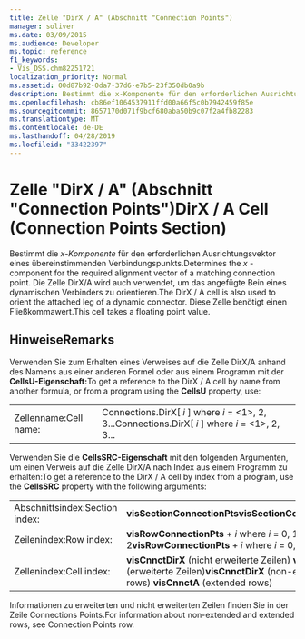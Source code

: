 ```yaml
---
title: Zelle "DirX / A" (Abschnitt "Connection Points")
manager: soliver
ms.date: 03/09/2015
ms.audience: Developer
ms.topic: reference
f1_keywords:
- Vis_DSS.chm82251721
localization_priority: Normal
ms.assetid: 00d87b92-0da7-37d6-e7b5-23f350db0a9b
description: Bestimmt die x-Komponente für den erforderlichen Ausrichtungsvektor eines übereinstimmenden Verbindungspunkts. Die Zelle DirX/A wird auch verwendet, um das angefügte Bein eines dynamischen Verbinders zu orientieren. Diese Zelle akzeptiert einen Fließkommawert.
ms.openlocfilehash: cb86ef1064537911ffd00a66f5c0b7942459f85e
ms.sourcegitcommit: 8657170d071f9bcf680aba50b9c07f2a4fb82283
ms.translationtype: MT
ms.contentlocale: de-DE
ms.lasthandoff: 04/28/2019
ms.locfileid: "33422397"
---
```

# <a name="dirx--a-cell-connection-points-section"></a><span data-ttu-id="a448c-105">Zelle "DirX / A" (Abschnitt "Connection Points")</span><span class="sxs-lookup"><span data-stu-id="a448c-105">DirX / A Cell (Connection Points Section)</span></span>

<span data-ttu-id="a448c-106">Bestimmt die  *x-Komponente*  für den erforderlichen Ausrichtungsvektor eines übereinstimmenden Verbindungspunkts.</span><span class="sxs-lookup"><span data-stu-id="a448c-106">Determines the  *x*  -component for the required alignment vector of a matching connection point.</span></span> <span data-ttu-id="a448c-107">Die Zelle DirX/A wird auch verwendet, um das angefügte Bein eines dynamischen Verbinders zu orientieren.</span><span class="sxs-lookup"><span data-stu-id="a448c-107">The DirX / A cell is also used to orient the attached leg of a dynamic connector.</span></span> <span data-ttu-id="a448c-108">Diese Zelle benötigt einen Fließkommawert.</span><span class="sxs-lookup"><span data-stu-id="a448c-108">This cell takes a floating point value.</span></span> 
  
## <a name="remarks"></a><span data-ttu-id="a448c-109">Hinweise</span><span class="sxs-lookup"><span data-stu-id="a448c-109">Remarks</span></span>

<span data-ttu-id="a448c-110">Verwenden Sie zum Erhalten eines Verweises auf die Zelle DirX/A anhand des Namens aus einer anderen Formel oder aus einem Programm mit der **CellsU-Eigenschaft:**</span><span class="sxs-lookup"><span data-stu-id="a448c-110">To get a reference to the DirX / A cell by name from another formula, or from a program using the **CellsU** property, use:</span></span> 
  
|||
|:-----|:-----|
| <span data-ttu-id="a448c-111">Zellenname:</span><span class="sxs-lookup"><span data-stu-id="a448c-111">Cell name:</span></span>  <br/> | <span data-ttu-id="a448c-112">Connections.DirX[  *i*  ] where  *i*  = <1>, 2, 3...</span><span class="sxs-lookup"><span data-stu-id="a448c-112">Connections.DirX[  *i*  ]            where  *i*  = <1>, 2, 3...</span></span>  <br/> |
   
<span data-ttu-id="a448c-113">Verwenden Sie die **CellsSRC-Eigenschaft** mit den folgenden Argumenten, um einen Verweis auf die Zelle DirX/A nach Index aus einem Programm zu erhalten:</span><span class="sxs-lookup"><span data-stu-id="a448c-113">To get a reference to the DirX / A cell by index from a program, use the **CellsSRC** property with the following arguments:</span></span> 
  
|||
|:-----|:-----|
| <span data-ttu-id="a448c-114">Abschnittsindex:</span><span class="sxs-lookup"><span data-stu-id="a448c-114">Section index:</span></span>  <br/> |<span data-ttu-id="a448c-115">**visSectionConnectionPts**</span><span class="sxs-lookup"><span data-stu-id="a448c-115">**visSectionConnectionPts**</span></span> <br/> |
| <span data-ttu-id="a448c-116">Zeilenindex:</span><span class="sxs-lookup"><span data-stu-id="a448c-116">Row index:</span></span>  <br/> |<span data-ttu-id="a448c-117">**visRowConnectionPts**  +   *i* where *i* = 0, 1, 2</span><span class="sxs-lookup"><span data-stu-id="a448c-117">**visRowConnectionPts** +  *i*            where  *i*  = 0, 1, 2</span></span>  <br/> |
| <span data-ttu-id="a448c-118">Zellenindex:</span><span class="sxs-lookup"><span data-stu-id="a448c-118">Cell index:</span></span>  <br/> |<span data-ttu-id="a448c-119">**visCnnctDirX** (nicht erweiterte Zeilen)           **visCnnctA** (erweiterte Zeilen)</span><span class="sxs-lookup"><span data-stu-id="a448c-119">**visCnnctDirX** (non-extended rows)           **visCnnctA** (extended rows)</span></span>  <br/> |
   
<span data-ttu-id="a448c-120">Informationen zu erweiterten und nicht erweiterten Zeilen finden Sie in der Zeile Connections Points.</span><span class="sxs-lookup"><span data-stu-id="a448c-120">For information about non-extended and extended rows, see Connection Points row.</span></span>
  


